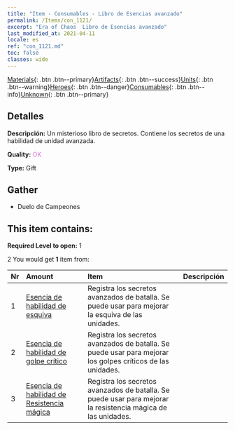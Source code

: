 ```yaml
---
title: "Item - Consumables - Libro de Esencias avanzado"
permalink: /Items/con_1121/
excerpt: "Era of Chaos  Libro de Esencias avanzado"
last_modified_at: 2021-04-11
locale: es
ref: "con_1121.md"
toc: false
classes: wide
---
```

 [Materials](/es/Items/){: .btn .btn--primary}[Artifacts](/es/Items/Artifacts/){: .btn .btn--success}[Units](/es/Items/Units/){: .btn .btn--warning}[Heroes](/es/Items/Heroes/){: .btn .btn--danger}[Consumables](/es/Items/Consumables/){: .btn .btn--info}[Unknown](/es/Items/Unknown/){: .btn .btn--primary}

## Detalles
 **Descripción:** Un misterioso libro de secretos. Contiene los secretos de una habilidad de unidad avanzada.

 **Quality:** <span style="color: #DA70D6">OK</span>

 **Type:** Gift

## Gather

*    Duelo de Campeones 

## This item contains:

 **Required Level to open:** 1

 2 You would get **1** item  from:

  | Nr | Amount |     Item    | Descripción |
  |:---|:-------|:------------|:-----------:|
  | 1 | [Esencia de habilidad de esquiva](/es/Items/con_1114/) | Registra los secretos avanzados de batalla. Se puede usar para mejorar la esquiva de las unidades. | 
  | 2 | [Esencia de habilidad de golpe crítico](/es/Items/con_1115/) | Registra los secretos avanzados de batalla. Se puede usar para mejorar los golpes críticos de las unidades. | 
  | 3 | [Esencia de habilidad de Resistencia mágica](/es/Items/con_1118/) | Registra los secretos avanzados de batalla. Se puede usar para mejorar la resistencia mágica de las unidades. | 
